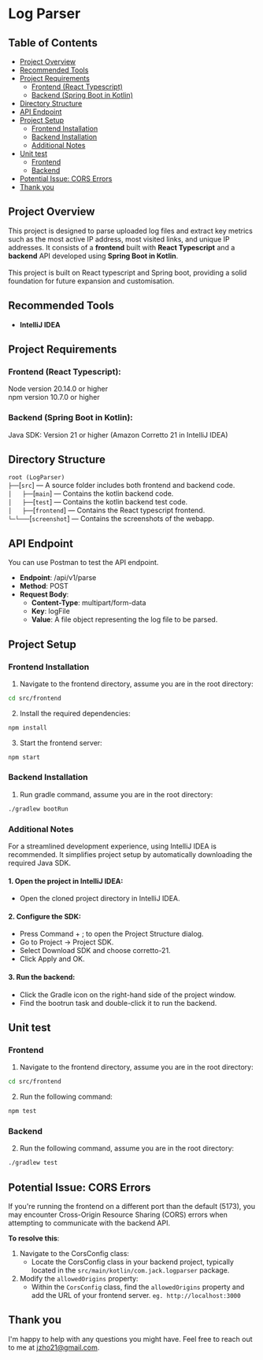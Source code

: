 # Log Parser
## Table of Contents
- [Project Overview](#project-overview)
- [Recommended Tools](#recommended-tools)
- [Project Requirements](#project-requirements)
  - [Frontend (React Typescript)](#frontend-react-typescript)
  - [Backend (Spring Boot in Kotlin)](#backend-spring-boot-in-kotlin)
- [Directory Structure](#directory-structure)
- [API Endpoint](#api-endpoint)
- [Project Setup](#project-setup)
  - [Frontend Installation](#frontend-installation)
  - [Backend Installation](#backend-installation)
  - [Additional Notes](#additional-notes)
- [Unit test](#unit-test)
  - [Frontend](#frontend)
  - [Backend](#backend)
- [Potential Issue: CORS Errors](#potential-issue-cors-errors)
- [Thank you](#thank-you)

## Project Overview
This project is designed to parse uploaded log files and extract key metrics such as the most active IP address, most visited links, and unique IP addresses. 
It consists of a **frontend** built with **React Typescript** and a **backend** API developed using **Spring Boot in Kotlin**.<br /><br />
This project is built on React typescript and Spring boot, providing a solid foundation for future expansion and customisation.

## Recommended Tools ##
- **IntelliJ IDEA**

## Project Requirements
### Frontend (React Typescript):

Node version 20.14.0 or higher<br />
npm version 10.7.0 or higher

### Backend (Spring Boot in Kotlin):

Java SDK: Version 21 or higher (Amazon Corretto 21 in IntelliJ IDEA)

## Directory Structure
`root (LogParser)`<br>
`├──`[`src`] — A source folder includes both frontend and backend code.<br>
`│   ├──`[`main`] — Contains the kotlin backend code.<br>
`│   ├──`[`test`] — Contains the kotlin backend test code.<br>
`│   ├──`[`frontend`] — Contains the React typescript frontend.<br>
`└─└───`[`screenshot`] — Contains the screenshots of the webapp.<br>

## API Endpoint 
You can use Postman to test the API endpoint.
- **Endpoint**: /api/v1/parse
- **Method**: POST
- **Request Body**:
  - **Content-Type**: multipart/form-data
  - **Key**: logFile
  - **Value**: A file object representing the log file to be parsed.

## Project Setup
### Frontend Installation
1. Navigate to the frontend directory, assume you are in the root directory:
```bash
cd src/frontend
```

2. Install the required dependencies:
```bash
npm install
```
3. Start the frontend server:
```bash
npm start
```

### Backend Installation
1. Run gradle command, assume you are in the root directory:
```bash
./gradlew bootRun
```

### Additional Notes
For a streamlined development experience, using IntelliJ IDEA is recommended. It simplifies project setup by automatically downloading the required Java SDK.
#### 1. Open the project in IntelliJ IDEA:
- Open the cloned project directory in IntelliJ IDEA.
#### 2. Configure the SDK:
- Press Command + ; to open the Project Structure dialog.
- Go to Project -> Project SDK.
- Select Download SDK and choose corretto-21.
- Click Apply and OK.
#### 3. Run the backend:
- Click the Gradle icon on the right-hand side of the project window.
- Find the bootrun task and double-click it to run the backend.

## Unit test
### Frontend
1. Navigate to the frontend directory, assume you are in the root directory:
```bash
cd src/frontend
```
2. Run the following command:
```bash
npm test
```

### Backend
2. Run the following command, assume you are in the root directory:
```bash
./gradlew test
```

## Potential Issue: CORS Errors
If you're running the frontend on a different port than the default (5173), you may encounter Cross-Origin Resource Sharing (CORS) errors when attempting to communicate with the backend API.

**To resolve this**:
1. Navigate to the CorsConfig class:
   - Locate the CorsConfig class in your backend project, typically located in the `src/main/kotlin/com.jack.logparser` package.
2. Modify the `allowedOrigins` property:
   - Within the `CorsConfig` class, find the `allowedOrigins` property and add the URL of your frontend server. `eg. http://localhost:3000`

## Thank you
I'm happy to help with any questions you might have. Feel free to reach out to me at jzho21@gmail.com. 



